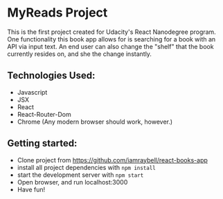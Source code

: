 # MyReads Project

This is the first project created for Udacity's React Nanodegree program. One functionality this book app allows for is searching for a book with an API via input text. An end user can also change the "shelf" that the book currently resides on, and she the change instantly.

## Technologies Used:
* Javascript
* JSX
* React
* React-Router-Dom
* Chrome (Any modern browser should work, however.)


## Getting started:
* Clone project from https://github.com/iamraybell/react-books-app
* install all project dependencies with `npm install`
* start the development server with `npm start`
* Open browser, and run localhost:3000
* Have fun!





